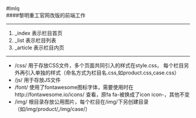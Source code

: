 #lmlq  
####黎明重工官网改版的前端工作  

***  

1. _index 表示栏目首页  
2. _list 表示栏目列表  
3. _article 表示栏目内页  

***  

- /css/ 用于存放CSS文件，多个页面共同引入的样式在style.css， 每个栏目另外再引入单独的样式（命名方式为栏目名.css,如product.css,case.css）  
- /js/ 用于存放JS文件  
- /font/ 使用了fontawesome图标字体，需要使用时在http://fontawesome.io/icons/ 查看，原fa fa-被换成了icon icon-，其他不变  
- /img/ 根目录存放公用图片，每个栏目在/img/下另创建目录（如/img/product/,/img/case/）  